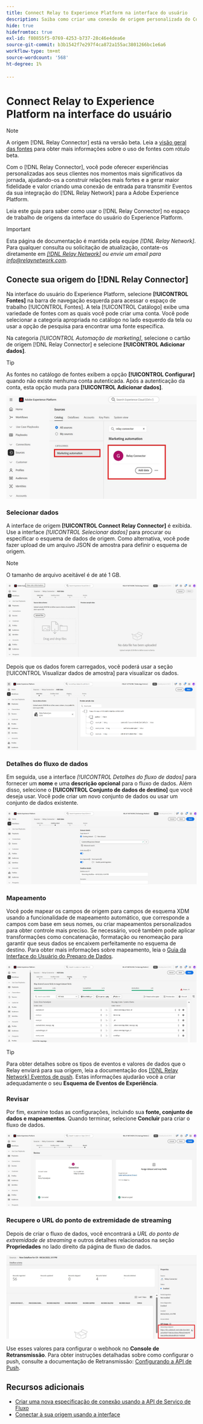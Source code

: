 ```yaml
---
title: Connect Relay to Experience Platform na interface do usuário
description: Saiba como criar uma conexão de origem personalizada do Conector de retransmissão usando a interface do usuário do Adobe Experience Platform.
hide: true
hidefromtoc: true
exl-id: f80855f5-0769-4253-b737-28c46e4dea6e
source-git-commit: b3b1542f7e297f4ca872a155ac3801266bc1e6a6
workflow-type: tm+mt
source-wordcount: '568'
ht-degree: 1%

---
```


# Connect Relay to Experience Platform na interface do usuário

>[!NOTE]
>
>A origem [!DNL Relay Connector] está na versão beta. Leia a [visão geral das fontes](../../../../home.md#terms-and-conditions) para obter mais informações sobre o uso de fontes com rótulo beta.

Com o [!DNL Relay Connector], você pode oferecer experiências personalizadas aos seus clientes nos momentos mais significativos da jornada, ajudando-os a construir relações mais fortes e a gerar maior fidelidade e valor criando uma conexão de entrada para transmitir Eventos da sua integração do [!DNL Relay Network] para a Adobe Experience Platform.

Leia este guia para saber como usar o [!DNL Relay Connector] no espaço de trabalho de origens da interface do usuário do Experience Platform.

>[!IMPORTANT]
>
>Esta página de documentação é mantida pela equipe *[!DNL Relay Network]*. Para qualquer consulta ou solicitação de atualização, contate-os diretamente em *[[!DNL Relay Network]](https://www.relaynetwork.com/) ou envie um email para [info@relaynetwork.com](mailto:info@relaynetwork.com)*.

## Conecte sua origem do [!DNL Relay Connector]

Na interface do usuário do Experience Platform, selecione **[!UICONTROL Fontes]** na barra de navegação esquerda para acessar o espaço de trabalho [!UICONTROL Fontes]. A tela [!UICONTROL Catálogo] exibe uma variedade de fontes com as quais você pode criar uma conta. Você pode selecionar a categoria apropriada no catálogo no lado esquerdo da tela ou usar a opção de pesquisa para encontrar uma fonte específica.

Na categoria *[!UICONTROL Automação de marketing]*, selecione o cartão de origem [!DNL Relay Connector] e selecione **[!UICONTROL Adicionar dados]**.

>[!TIP]
>
>As fontes no catálogo de fontes exibem a opção **[!UICONTROL Configurar]** quando não existe nenhuma conta autenticada. Após a autenticação da conta, esta opção muda para **[!UICONTROL Adicionar dados]**.

![A página de catálogo do espaço de trabalho de origens.](../../../../images/tutorials/create/relay-connector/relay-source.jpg)

### Selecionar dados

A interface de origem **[!UICONTROL Connect Relay Connector]** é exibida. Use a interface *[!UICONTROL Selecionar dados]* para procurar ou especificar o esquema de dados de origem. Como alternativa, você pode fazer upload de um arquivo JSON de amostra para definir o esquema de origem.

>[!NOTE]
>
>O tamanho de arquivo aceitável é de até 1 GB.

![Selecionar interface de dados](../../../../images/tutorials/create/relay-connector/upload-data.jpg)

Depois que os dados forem carregados, você poderá usar a seção [!UICONTROL Visualizar dados de amostra] para visualizar os dados.

![Os dados carregados.](../../../../images/tutorials/create/relay-connector/uploaded-data.jpg)

### Detalhes do fluxo de dados

Em seguida, use a interface *[!UICONTROL Detalhes do fluxo de dados]* para fornecer um **nome** e uma **descrição opcional** para o fluxo de dados. Além disso, selecione o **[!UICONTROL Conjunto de dados de destino]** que você deseja usar. Você pode criar um novo conjunto de dados ou usar um conjunto de dados existente.

![A interface de detalhes do fluxo de dados. ](../../../../images/tutorials/create/relay-connector/dataflow.jpg)

### Mapeamento

Você pode mapear os campos de origem para campos de esquema XDM usando a funcionalidade de mapeamento automático, que corresponde a campos com base em seus nomes, ou criar mapeamentos personalizados para obter controle mais preciso. Se necessário, você também pode aplicar transformações como concatenação, formatação ou renomeação para garantir que seus dados se encaixem perfeitamente no esquema de destino. Para obter mais informações sobre mapeamento, leia o [Guia da Interface do Usuário do Preparo de Dados](../../../../../data-prep/ui/mapping.md).

![A interface de mapeamento no fluxo de trabalho de origens.](../../../../images/tutorials/create/relay-connector/mapping.jpg)

>[!TIP]
>
>Para obter detalhes sobre os tipos de eventos e valores de dados que o Relay enviará para sua origem, leia a documentação dos [[!DNL Relay Network] Eventos de push](https://docs.relaynetwork.com/docs/push-events). Estas informações ajudarão você a criar adequadamente o seu **Esquema de Eventos de Experiência**.

### Revisar

Por fim, examine todas as configurações, incluindo sua **fonte, conjunto de dados e mapeamentos**. Quando terminar, selecione **Concluir** para criar o fluxo de dados.

![A etapa de revisão do fluxo de trabalho de fontes.](../../../../images/tutorials/create/relay-connector/review.jpg)

### Recupere o URL do ponto de extremidade de streaming

Depois de criar o fluxo de dados, você encontrará a *URL do ponto de extremidade de streaming* e outros detalhes relacionados na seção **Propriedades** no lado direito da página de fluxo de dados.

![As propriedades do fluxo de dados](../../../../images/tutorials/create/relay-connector/streaming-endpoint.jpg)

Use esses valores para configurar o webhook no **Console de Retransmissão**. Para obter instruções detalhadas sobre como configurar o push, consulte a documentação de Retransmissão: [Configurando a API de Push](https://docs.relaynetwork.com/docs/configuring-the-push-api).

## Recursos adicionais

* [Criar uma nova especificação de conexão usando a API de Serviço de Fluxo](https://experienceleague.adobe.com/en/docs/experience-platform/sources/sdk/streaming-sdk/create)
* [Conectar à sua origem usando a interface](https://experienceleague.adobe.com/en/docs/experience-platform/sources/sdk/streaming-sdk/submit#test-your-source-using-the-ui)
